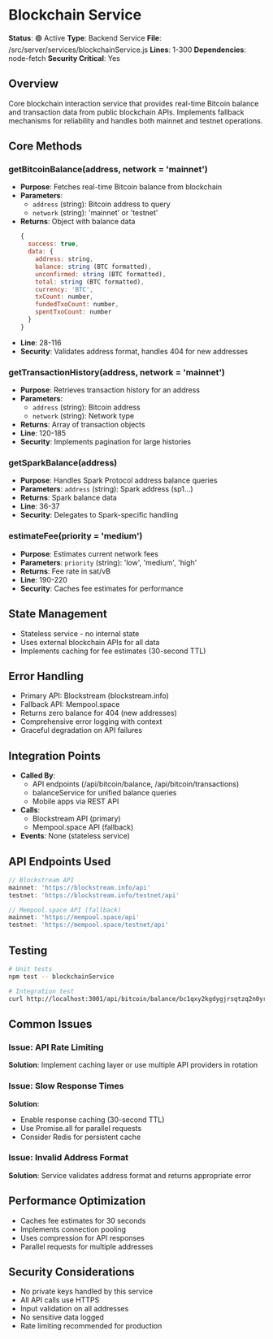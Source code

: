 # Blockchain Service

**Status**: 🟢 Active
**Type**: Backend Service
**File**: /src/server/services/blockchainService.js
**Lines**: 1-300
**Dependencies**: node-fetch
**Security Critical**: Yes

## Overview
Core blockchain interaction service that provides real-time Bitcoin balance and transaction data from public blockchain APIs. Implements fallback mechanisms for reliability and handles both mainnet and testnet operations.

## Core Methods

### getBitcoinBalance(address, network = 'mainnet')
- **Purpose**: Fetches real-time Bitcoin balance from blockchain
- **Parameters**: 
  - `address` (string): Bitcoin address to query
  - `network` (string): 'mainnet' or 'testnet'
- **Returns**: Object with balance data
  ```javascript
  {
    success: true,
    data: {
      address: string,
      balance: string (BTC formatted),
      unconfirmed: string (BTC formatted),
      total: string (BTC formatted),
      currency: 'BTC',
      txCount: number,
      fundedTxoCount: number,
      spentTxoCount: number
    }
  }
  ```
- **Line**: 28-116
- **Security**: Validates address format, handles 404 for new addresses

### getTransactionHistory(address, network = 'mainnet')
- **Purpose**: Retrieves transaction history for an address
- **Parameters**: 
  - `address` (string): Bitcoin address
  - `network` (string): Network type
- **Returns**: Array of transaction objects
- **Line**: 120-185
- **Security**: Implements pagination for large histories

### getSparkBalance(address)
- **Purpose**: Handles Spark Protocol address balance queries
- **Parameters**: `address` (string): Spark address (sp1...)
- **Returns**: Spark balance data
- **Line**: 36-37
- **Security**: Delegates to Spark-specific handling

### estimateFee(priority = 'medium')
- **Purpose**: Estimates current network fees
- **Parameters**: `priority` (string): 'low', 'medium', 'high'
- **Returns**: Fee rate in sat/vB
- **Line**: 190-220
- **Security**: Caches fee estimates for performance

## State Management
- Stateless service - no internal state
- Uses external blockchain APIs for all data
- Implements caching for fee estimates (30-second TTL)

## Error Handling
- Primary API: Blockstream (blockstream.info)
- Fallback API: Mempool.space
- Returns zero balance for 404 (new addresses)
- Comprehensive error logging with context
- Graceful degradation on API failures

## Integration Points
- **Called By**: 
  - API endpoints (/api/bitcoin/balance, /api/bitcoin/transactions)
  - balanceService for unified balance queries
  - Mobile apps via REST API
- **Calls**: 
  - Blockstream API (primary)
  - Mempool.space API (fallback)
- **Events**: None (stateless service)

## API Endpoints Used
```javascript
// Blockstream API
mainnet: 'https://blockstream.info/api'
testnet: 'https://blockstream.info/testnet/api'

// Mempool.space API (fallback)
mainnet: 'https://mempool.space/api'
testnet: 'https://mempool.space/testnet/api'
```

## Testing
```bash
# Unit tests
npm test -- blockchainService

# Integration test
curl http://localhost:3001/api/bitcoin/balance/bc1qxy2kgdygjrsqtzq2n0yrf2493p83kkfjhx0wlh
```

## Common Issues

### Issue: API Rate Limiting
**Solution**: Implement caching layer or use multiple API providers in rotation

### Issue: Slow Response Times
**Solution**: 
- Enable response caching (30-second TTL)
- Use Promise.all for parallel requests
- Consider Redis for persistent cache

### Issue: Invalid Address Format
**Solution**: Service validates address format and returns appropriate error

## Performance Optimization
- Caches fee estimates for 30 seconds
- Implements connection pooling
- Uses compression for API responses
- Parallel requests for multiple addresses

## Security Considerations
- No private keys handled by this service
- All API calls use HTTPS
- Input validation on all addresses
- No sensitive data logged
- Rate limiting recommended for production